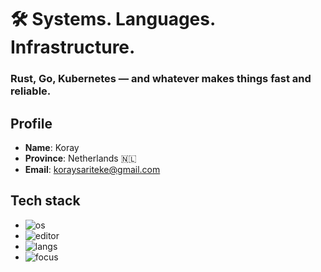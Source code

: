 # 🛠️ Systems. Languages. Infrastructure.
### Rust, Go, Kubernetes — and whatever makes things fast and reliable.

## Profile 
- **Name**: Koray  
- **Province**: Netherlands 🇳🇱  
- **Email**: koraysariteke@gmail.com  

## Tech stack
* ![os](https://img.shields.io/badge/OS-Linux-informational)
* ![editor](https://img.shields.io/badge/Editor-Vim%2FVSCode-informational)
* ![langs](https://img.shields.io/badge/Langs-Rust%2FJava%2FGo%2FPython%2FShell-informational)
* ![focus](https://img.shields.io/badge/Focus-OS%2FStorage%2FBlockchain%2FAsyncProgramming-informational)

